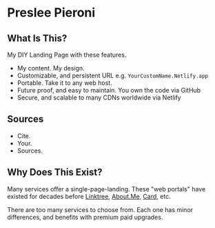 # Preslee Pieroni



## What Is This? 
My DIY Landing Page with these features. 

* My content. My design.
* Customizable, and persistent URL e.g. `YourCustomName.Netlify.app`
* Portable. Take it to any web host. 
* Future proof, and easy to maintain. You own the code via GitHub
* Secure, and scalable to many CDNs worldwide via Netlify

## Sources
* Cite.
* Your. 
* Sources.

## Why Does This Exist? 
Many services offer a single-page-landing. These "web portals" have existed for decades before [Linktree](https://linktr.ee/), [About.Me](https://about.me), [Card](https://carrd.co/), etc.

There are too many services to choose from. Each one has minor differences, and benefits with premium paid upgrades. 
